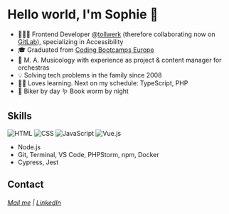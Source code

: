 # Hello world, I'm Sophie :wave:

* 👩🏻‍💻 Frontend Developer @<a href = https://github.com/tollwerk>tollwerk</a> (therefore collaborating now on <a href=https://code.tollwerk.net/sophie>GitLab</a>), specializing in Accessibility
* 🎓 Graduated from <a href = https://github.com/coding-bootcamps-eu>Coding Bootcamps Europe</a>
* 🎼 M. A. Musicology with experience as project & content manager for orchestras
* 💡 Solving tech problems in the family since 2008
* 🧑‍🏫 Loves learning. Next on my schedule: TypeScript, PHP
* 🚴 Biker by day 🪱 Book worm by night

## Skills

![HTML](https://img.shields.io/badge/HTML-5-red) ![CSS](https://img.shields.io/badge/CSS-3-blueviolet) ![JavaScript](https://img.shields.io/badge/ES6-JavaScript-yellow) ![Vue.js](https://img.shields.io/badge/Vue-3-brightgreen)
- Node.js
- Git, Terminal, VS Code, PHPStorm, npm, Docker
- Cypress, Jest

## Contact

###### [Mail me](mailto:sophie.brunner.91@gmail.com) | [LinkedIn](https://www.linkedin.com/in/sophie-brunner-060161165/)
